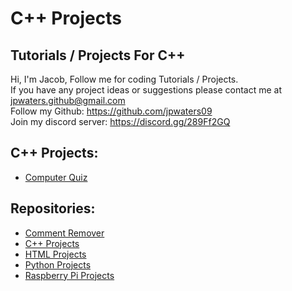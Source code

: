 # C++ Projects
Tutorials / Projects For C++
---
Hi, I'm Jacob,
Follow me for coding Tutorials / Projects.\
If you have any project ideas or suggestions please contact me at jpwaters.github@gmail.com \
Follow my Github: https://github.com/jpwaters09 \
Join my discord server: https://discord.gg/289Ff2GQ

## C++ Projects:
- [Computer Quiz](https://github.com/Jpwaters09/CPP-Projects/tree/main/Computer%20Quiz)

## Repositories:
- [Comment Remover](https://github.com/Jpwaters09/Comment-Remover)
- [C++ Projects](https://github.com/Jpwaters09/CPP-Projects)
- [HTML Projects](https://github.com/Jpwaters09/HTML-Projects)
- [Python Projects](https://github.com/Jpwaters09/Python-Projects)
- [Raspberry Pi Projects](https://github.com/Jpwaters09/Raspberry-Pi-Projects)
